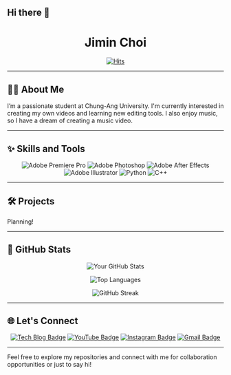 ## Hi there 👋

<div align="center">

# Jimin Choi  

[![Hits](https://hits.seeyoufarm.com/api/count/incr/badge.svg?url=https%3A%2F%2Fgithub.com%2FJimin-619&count_bg=%2379C83D&title_bg=%23525253&icon=smugmug.svg&icon_color=%23E7E7E7&title=hits&edge_flat=false)](https://hits.seeyoufarm.com)

</div>

---

## 👩‍💻 About Me

I’m a passionate student at Chung-Ang University. I'm currently interested in creating my own videos and learning new editing tools. I also enjoy music, so I have a dream of creating a music video.

---

## ✨ Skills and Tools

<div align="center">

![Adobe Premiere Pro](https://img.shields.io/badge/-Adobe%20Premiere%20Pro-9999FF?style=flat-square&logo=adobe-premiere-pro&logoColor=white)
![Adobe Photoshop](https://img.shields.io/badge/-Adobe%20Photoshop-31A8FF?style=flat-square&logo=adobe-photoshop&logoColor=white)
![Adobe After Effects](https://img.shields.io/badge/-Adobe%20After%20Effects-9999FF?style=flat-square&logo=adobe-after-effects&logoColor=white)
![Adobe Illustrator](https://img.shields.io/badge/-Adobe%20Illustrator-FF9A00?style=flat-square&logo=adobe-illustrator&logoColor=white)
![Python](https://img.shields.io/badge/-Python-3776AB?style=flat-square&logo=python&logoColor=white)
![C++](https://img.shields.io/badge/-C%2B%2B-00599C?style=flat-square&logo=cplusplus&logoColor=white)

</div>

---

## 🛠️ Projects

Planning!

---

## 🔁 GitHub Stats

<div align="center">

![Your GitHub Stats](https://github-readme-stats.vercel.app/api?username=Jimin-619&show_icons=true&theme=radical)

![Top Languages](https://github-readme-stats.vercel.app/api/top-langs/?username=Jimin-619&layout=compact&theme=radical)

![GitHub Streak](https://streak-stats.demolab.com/?user=Jimin-619&theme=radical)

</div>

---

## 🌐 Let's Connect

<div align="center">

[![Tech Blog Badge](https://img.shields.io/badge/Blog-03C75A?style=flat-square&logo=Naver&logoColor=white&link=https://blog.naver.com/wlals030619)](https://blog.naver.com/wlals030619)
[![YouTube Badge](https://img.shields.io/badge/YouTube-FF0000?style=flat-square&logo=YouTube&logoColor=white&link=https://www.youtube.com/@%EC%B5%9C%EC%A7%80%EB%AF%BC-t5g)](https://www.youtube.com/@%EC%B5%9C%EC%A7%80%EB%AF%BC-t5g)
[![Instagram Badge](https://img.shields.io/badge/Instagram-E4405F?style=flat-square&logo=Instagram&logoColor=white&link=https://www.instagram.com/wlals619/)](https://www.instagram.com/wlals619/)
[![Gmail Badge](https://img.shields.io/badge/Gmail-D14836?style=flat-square&logo=Gmail&logoColor=white&link=mailto:jimin030619@gmail.com)](mailto:jimin030619@gmail.com)

</div>

---

Feel free to explore my repositories and connect with me for collaboration opportunities or just to say hi!

<!--
**Jimin-619/Jimin-619** is a ✨ _special_ ✨ repository because its `README.md` (this file) appears on your GitHub profile.

Here are some ideas to get you started:

- 🔭 I’m currently working on ...
- 🌱 I’m currently learning ...
- 👯 I’m looking to collaborate on ...
- 🤔 I’m looking for help with ...
- 💬 Ask me about ...
- 📫 How to reach me: ...
- 😄 Pronouns: ...
- ⚡ Fun fact: ...
-->
